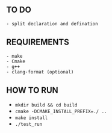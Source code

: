 ## TO DO
    - split declaration and defination

## REQUIREMENTS
    - make
    - Cmake
    - g++
    - clang-format (optional)

## HOW TO RUN
- `mkdir build && cd build`
- `cmake -DCMAKE_INSTALL_PREFIX=./ ..`
- `make install`
- `./test_run`
